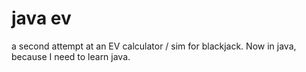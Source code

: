 # java ev  
a second attempt at an EV calculator / sim for blackjack. Now in java, because I need to learn java.
